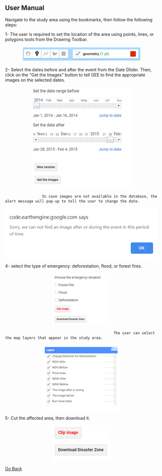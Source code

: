 ## User Manual 
Navigate to the study area using the bookmarks, then follow the following steps:


1- The user is required to set the location of the area using points, lines, or polygons tools from the Drawing Toolbar. 

<p align="center">
<img src="images/2.PNG" />
</p>




2- Select the dates before and after the event from the Date Dlider. Then, click on the "Get the Images" button to tell GEE to find the appropriate images on the selected dates.

<p align="center">
<img src="images/3.PNG" />
</p>


                     In case images are not available in the database, the alert message will pop-up to tell the user to change the date. 

<p align="center">
<img src="images/alert.PNG" />
</p>



4- select the type of emergency: deforestation, flood, or forest fires.

<p align="center">
<img src="images/4.PNG" />
</p>


                                                      The user can select the map layers that appear in the study area.

<p align="center">
<img src="images/5.PNG" />
<p>



5- Cut the affected area, then download it.

<p align="center">
<img src="images/6.PNG" />
<p>
  
[Go Back](README.md)



